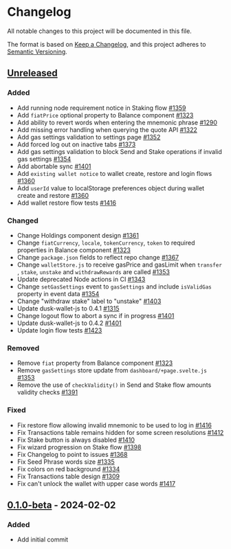 # Changelog

All notable changes to this project will be documented in this file.

The format is based on [Keep a Changelog](https://keepachangelog.com/en/1.0.0/),
and this project adheres to [Semantic Versioning](https://semver.org/spec/v2.0.0.html).

## [Unreleased]

### Added

- Add running node requirement notice in Staking flow [#1359](https://github.com/dusk-network/rusk/issues/1359)
- Add `fiatPrice` optional property to Balance component [#1323](https://github.com/dusk-network/rusk/issues/1323)
- Add ability to revert words when entering the mnemonic phrase [#1290](https://github.com/dusk-network/rusk/issues/1290)
- Add missing error handling when querying the quote API [#1322](https://github.com/dusk-network/rusk/issues/1322)
- Add gas settings validation to settings page [#1352](https://github.com/dusk-network/rusk/issues/1352)
- Add forced log out on inactive tabs [#1373](https://github.com/dusk-network/rusk/issues/1373)
- Add gas settings validation to block Send and Stake operations if invalid gas settings [#1354](https://github.com/dusk-network/rusk/issues/1354)
- Add abortable sync [#1401](https://github.com/dusk-network/rusk/issues/1401)
- Add `existing wallet notice` to wallet create, restore and login flows [#1360](https://github.com/dusk-network/rusk/issues/1360)
- Add `userId` value to localStorage preferences object during wallet create and restore [#1360](https://github.com/dusk-network/rusk/issues/1360)
- Add wallet restore flow tests [#1416](https://github.com/dusk-network/rusk/issues/1416)

### Changed

- Change Holdings component design [#1361](https://github.com/dusk-network/rusk/issues/1361)
- Change `fiatCurrency`, `locale`, `tokenCurrency`, `token` to required properties in Balance component [#1323](https://github.com/dusk-network/rusk/issues/1323)
- Change `package.json` fields to reflect repo change [#1367](https://github.com/dusk-network/rusk/issues/1367)
- Change `walletStore.js` to receive gasPrice and gasLimit when `transfer` , `stake`, `unstake` and `withdrawRewards` are called [#1353](https://github.com/dusk-network/rusk/issues/1353)
- Update deprecated Node actions in CI [#1343](https://github.com/dusk-network/rusk/issues/1343)
- Change `setGasSettings` event to `gasSettings` and include `isValidGas` property in event data [#1354](https://github.com/dusk-network/rusk/issues/1354)
- Change "withdraw stake" label to "unstake" [#1403](https://github.com/dusk-network/rusk/issues/1403)
- Update dusk-wallet-js to 0.4.1 [#1315](https://github.com/dusk-network/rusk/issues/1315)
- Change logout flow to abort a sync if in progress [#1401](https://github.com/dusk-network/rusk/issues/1401)
- Update dusk-wallet-js to 0.4.2 [#1401](https://github.com/dusk-network/rusk/issues/1401)
- Update login flow tests [#1423](https://github.com/dusk-network/rusk/issues/1423)

### Removed

- Remove `fiat` property from Balance component [#1323](https://github.com/dusk-network/rusk/issues/1323)
- Remove `gasSettings` store update from `dashboard/+page.svelte.js` [#1353](https://github.com/dusk-network/rusk/issues/1353)
- Remove the use of `checkValidity()` in Send and Stake flow amounts validity checks [#1391](https://github.com/dusk-network/rusk/issues/1391)

### Fixed

- Fix restore flow allowing invalid mnemonic to be used to log in [#1416](https://github.com/dusk-network/rusk/issues/1416)
- Fix Transactions table remains hidden for some screen resolutions [#1412](https://github.com/dusk-network/rusk/issues/1412)
- Fix Stake button is always disabled [#1410](https://github.com/dusk-network/rusk/issues/1410)
- Fix wizard progression on Stake flow [#1398](https://github.com/dusk-network/rusk/issues/1398)
- Fix Changelog to point to issues [#1368](https://github.com/dusk-network/rusk/issues/1368)
- Fix Seed Phrase words size [#1335](https://github.com/dusk-network/rusk/issues/1335)
- Fix colors on red background [#1334](https://github.com/dusk-network/rusk/issues/1334)
- Fix Transactions table design [#1309](https://github.com/dusk-network/rusk/issues/1309)
- Fix can't unlock the wallet with upper case words [#1417](https://github.com/dusk-network/rusk/issues/1417)

## [0.1.0-beta] - 2024-02-02

### Added

- Add initial commit

<!-- ISSUES -->

<!-- VERSIONS -->
[Unreleased]: https://github.com/dusk-network/rusk/compare/web-wallet-0.1.0-beta...HEAD
[0.1.0-beta]: https://github.com/dusk-network/rusk/tree/web-wallet-0.1.0-beta
